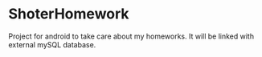 ShoterHomework
==============

Project for android to take care about my homeworks. It will be linked with external mySQL database.
